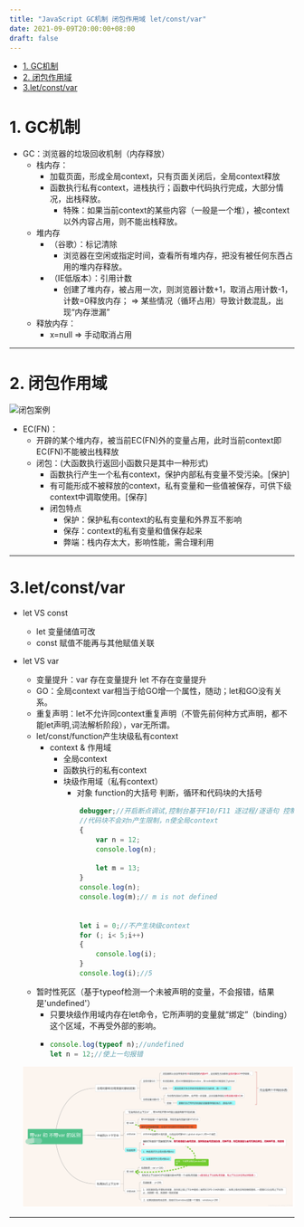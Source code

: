 ```yaml
---
title: "JavaScript GC机制 闭包作用域 let/const/var"
date: 2021-09-09T20:00:00+08:00
draft: false
---
```


- [1. GC机制](#1-gc机制)
- [2. 闭包作用域](#2-闭包作用域)
- [3.let/const/var](#3letconstvar)

# 1. GC机制
- GC：浏览器的垃圾回收机制（内存释放）
    * 栈内存：
        + 加载页面，形成全局context，只有页面关闭后，全局context释放
        + 函数执行私有context，进栈执行；函数中代码执行完成，大部分情况，出栈释放。
          + 特殊：如果当前context的某些内容（一般是一个堆），被context以外内容占用，则不能出栈释放。
    * 堆内存
        + （谷歌）：标记清除
            - 浏览器在空闲或指定时间，查看所有堆内存，把没有被任何东西占用的堆内存释放。
        + （IE低版本）：引用计数
            - 创建了堆内存，被占用一次，则浏览器计数+1，取消占用计数-1，计数=0释放内存； => 某些情况（循环占用）导致计数混乱，出现“内存泄漏”
    * 释放内存：
        + x=null => 手动取消占用

---
# 2. 闭包作用域
![闭包案例](https://github.com/MarginLon/MarginPostImage/blob/master/%E9%97%AD%E5%8C%85%E6%A1%88%E4%BE%8B.png?raw=true)
- EC(FN)：
    * 开辟的某个堆内存，被当前EC(FN)外的变量占用，此时当前context即EC(FN)不能被出栈释放
    * 闭包：(大函数执行返回小函数只是其中一种形式)
        - 函数执行产生一个私有context，保护内部私有变量不受污染。[保护]
        - 有可能形成不被释放的context，私有变量和一些值被保存，可供下级context中调取使用。[保存]
        - 闭包特点
          * 保护：保护私有context的私有变量和外界互不影响
          * 保存：context的私有变量和值保存起来
          * 弊端：栈内存太大，影响性能，需合理利用

---
# 3.let/const/var
- let VS const
    - let 变量储值可改 
    - const 赋值不能再与其他赋值关联
- let VS var
    - 变量提升：var 存在变量提升 let 不存在变量提升
    - GO：全局context var相当于给GO增一个属性，随动；let和GO没有关系。
    - 重复声明：let不允许同context重复声明（不管先前何种方式声明，都不能let声明,词法解析阶段），var无所谓。
    - let/const/function产生块级私有context
        + context & 作用域
            - 全局context
            - 函数执行的私有context
            - 块级作用域（私有context）
                - 对象 function的大括号 判断，循环和代码块的大括号
                ```js
                    debugger;//开启断点调试,控制台基于F10/F11 逐过程/逐语句 控制执行
                    //代码块不会对n产生限制，n使全局context
                    {
                        var n = 12;
                        console.log(n);

                        let m = 13;
                    }
                    console.log(n);
                    console.log(m);// m is not defined


                    let i = 0;//不产生块级context
                    for (; i< 5;i++)
                    {
                        console.log(i);
                    }
                    console.log(i);//5
                ``` 
    - 暂时性死区（基于typeof检测一个未被声明的变量，不会报错，结果是'undefined'）
        - 只要块级作用域内存在let命令，它所声明的变量就“绑定”（binding）这个区域，不再受外部的影响。
        + ```js
          console.log(typeof n);//undefined
          let n = 12;//使上一句报错 
          ```
    
    ![var](https://github.com/MarginLon/MarginPostImage/blob/master/var%E5%8F%98%E9%87%8F.png?raw=true)
---